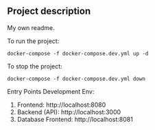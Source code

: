 ## Project description
My own readme.

To run the project:
```
docker-compose -f docker-compose.dev.yml up -d
```
To stop the project:
```
docker-compose -f docker-compose.dev.yml down
```

Entry Points Development Env:

1. Frontend: http://localhost:8080
1. Backend (API): http://localhost:3000
1. Database Frontend: http://localhost:8081

